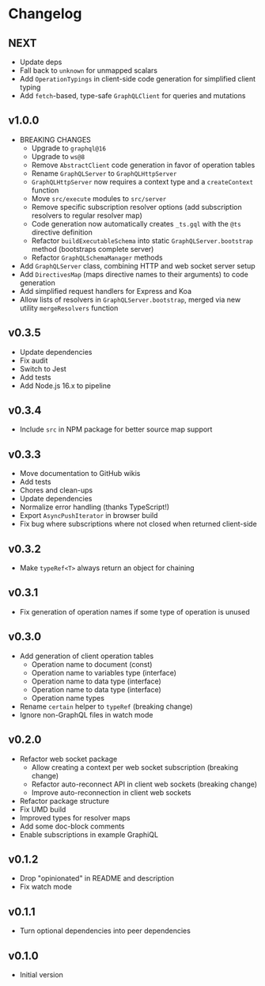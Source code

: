 # Changelog

## NEXT

- Update deps
- Fall back to `unknown` for unmapped scalars
- Add `OperationTypings` in client-side code generation for simplified client typing
- Add `fetch`-based, type-safe `GraphQLClient` for queries and mutations

## v1.0.0

- BREAKING CHANGES
  - Upgrade to `graphql@16`
  - Upgrade to `ws@8`
  - Remove `AbstractClient` code generation in favor of operation tables
  - Rename `GraphQLServer` to `GraphQLHttpServer`
  - `GraphQLHttpServer` now requires a context type and a `createContext` function
  - Move `src/execute` modules to `src/server`
  - Remove specific subscription resolver options (add subscription resolvers to regular resolver map)
  - Code generation now automatically creates `_ts.gql` with the `@ts` directive definition
  - Refactor `buildExecutableSchema` into static `GraphQLServer.bootstrap` method (bootstraps complete server)
  - Refactor `GraphQLSchemaManager` methods
- Add `GraphQLServer` class, combining HTTP and web socket server setup
- Add `DirectivesMap` (maps directive names to their arguments) to code generation
- Add simplified request handlers for Express and Koa
- Allow lists of resolvers in `GraphQLServer.bootstrap`, merged via new utility `mergeResolvers` function

## v0.3.5

- Update dependencies
- Fix audit
- Switch to Jest
- Add tests
- Add Node.js 16.x to pipeline

## v0.3.4

- Include `src` in NPM package for better source map support

## v0.3.3

- Move documentation to GitHub wikis
- Add tests
- Chores and clean-ups
- Update dependencies
- Normalize error handling (thanks TypeScript!)
- Export `AsyncPushIterator` in browser build
- Fix bug where subscriptions where not closed when returned client-side

## v0.3.2

- Make `typeRef<T>` always return an object for chaining

## v0.3.1

- Fix generation of operation names if some type of operation is unused

## v0.3.0

- Add generation of client operation tables
  - Operation name to document (const)
  - Operation name to variables type (interface)
  - Operation name to data type (interface)
  - Operation name to data type (interface)
  - Operation name types
- Rename `certain` helper to `typeRef` (breaking change)
- Ignore non-GraphQL files in watch mode

## v0.2.0

- Refactor web socket package
  - Allow creating a context per web socket subscription (breaking change)
  - Refactor auto-reconnect API in client web sockets (breaking change)
  - Improve auto-reconnection in client web sockets
- Refactor package structure
- Fix UMD build
- Improved types for resolver maps
- Add some doc-block comments
- Enable subscriptions in example GraphiQL

## v0.1.2

- Drop "opinionated" in README and description
- Fix watch mode

## v0.1.1

- Turn optional dependencies into peer dependencies

## v0.1.0

- Initial version
